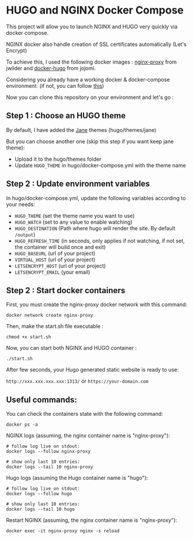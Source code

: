 # HUGO and NGINX Docker Compose

This project will allow you to launch NGINX and HUGO very quickly via docker compose.

NGINX docker also handle creation of SSL certificates automatically (Let's Encrypt)

To achieve this, I used the following docker images : [nginx-proxy](https://hub.docker.com/r/jwilder/nginx-proxy) from jwilder and [docker-hugo](https://hub.docker.com/r/jojomi/hugo) from jojomi.

Considering you already have a working docker & docker-compose environment. (if not, you can follow [this](https://support.netfoundry.io/hc/en-us/articles/360057865692-Installing-Docker-and-docker-compose-for-Ubuntu-20-04))

Now you can clone this repository on your environment and let's go :

## Step 1 : Choose an HUGO theme

By default, I have added the [Jane](https://github.com/xianmin/hugo-theme-jane) themes (hugo/themes/jane)

But you can choose another one (skip this step if you want keep jane theme):
- Upload it to the hugo/themes folder
- Update `HUGO_THEME` in hugo/docker-compose.yml with the theme name

## Step 2 : Update environment variables

In hugo/docker-compose.yml, update the following variables according to your needs: 

* `HUGO_THEME` (set the theme name you want to use)
* `HUGO_WATCH` (set to any value to enable watching)
* `HUGO_DESTINATION` (Path where hugo will render the site. By default `/output`)
* `HUGO_REFRESH_TIME` (in seconds, only applies if not watching, if not set, the container will build once and exit)
* `HUGO_BASEURL` (url of your project)
* `VIRTUAL_HOST` (url of your project)
* `LETSENCRYPT_HOST` (url of your project)
* `LETSENCRYPT_EMAIL` (your email)

## Step 2 : Start docker containers

First, you must create the nginx-proxy docker network with this command:

`docker network create nginx-proxy`

Then, make the start.sh file executable :

`chmod +x start.sh`

Now, you can start both NGINX and HUGO container :

`./start.sh`

After few seconds, your Hugo generated static website is ready to use:

`http://xxx.xxx.xxx.xxx:1313/` or `https://your-domain.com`

## Useful commands:

You can check the containers state with the following command:

```
docker ps -a
```

NGINX logs (assuming, the nginx container name is "nginx-proxy"):

```
# follow log live on stdout:
docker logs --follow nginx-proxy

# show only last 10 entries:
docker logs --tail 10 nginx-proxy
```

Hugo logs (assuming the Hugo container name is "hugo"):

```
# follow log live on stdout:
docker logs --follow hugo

# show only last 10 entries:
docker logs --tail 10 hugo
```

Restart NGINX (assuming, the nginx container name is "nginx-proxy"):

```
docker exec -it nginx-proxy nginx -s reload
```

